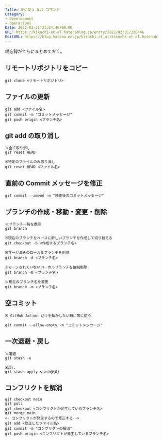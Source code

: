 ```yaml
---
Title: 良く使う Git コマンド
Category:
- Development
- Operations
Date: 2022-03-31T23:04:46+09:00
URL: https://kikuchi-et-al.hatenablog.jp/entry/2022/03/31/230446
EditURL: https://blog.hatena.ne.jp/kikuchi_et_al/kikuchi-et-al.hatenablog.jp/atom/entry/13574176438078607978
---
```


備忘録がてらにまとめておく。

## リモートリポジトリをコピー

```
git clone <リモートリポジトリ>
```

## ファイルの更新

```
git add <ファイル名>
git commit -m "コミットメッセージ"
git push origin <ブランチ名>
```

## git add の取り消し

```
※全て取り消し
git reset HEAD

※特定のファイルのみ取り消し
git reset HEAD <ファイル名>
```

## 直前の Commit メッセージを修正

```
git commit --amend -m "修正後のコミットメッセージ"
```

## ブランチの作成・移動・変更・削除

```
※ブランチ一覧を表示
git branch

※現在のブランチをベースに新しいブランチを作成して切り替える
git checkout -b <作成するブランチ名>

※マージ済みのローカルブランチを削除
git branch -d <ブランチ名>

※マージされていないローカルブランチを強制削除
git branch -D <ブランチ名>

※現在のブランチ名を変更
git branch -m <ブランチ名>
```

## 空コミット

```
※ GitHub Action だけを動かしたい時に等に使う

git commit --allow-empty -m "コミットメッセージ"
```

## 一次退避・戻し
```
※退避
git stash -u

※戻し
git stash apply stash@{0}
```

## コンフリクトを解消

```
git checkout main
git pull
git checkout <コンフリクトが発生しているブランチ名>
git merge main
<- コンフリクトが発生するので修正する ->
git add <修正したファイル名>
git commit -m "コンフリクトの解消"
git push origin <コンフリクトが発生しているブランチ名>
```

